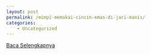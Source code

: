 ```yaml
---
layout: post
permalink: /mimpi-memakai-cincin-emas-di-jari-manis/
categories:
    - Uncategorized
---
```


[Baca Selengkapnya](/02)